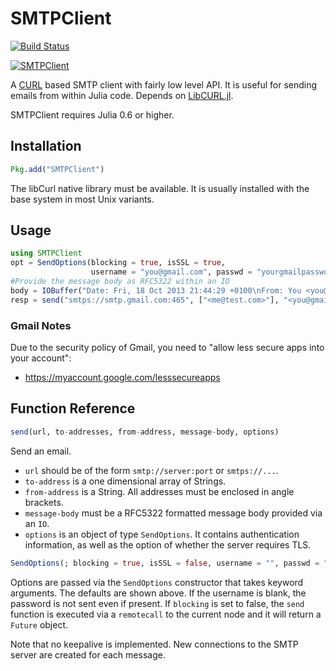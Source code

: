 # SMTPClient

[![Build Status](https://travis-ci.org/aviks/SMTPClient.jl.svg?branch=master)](https://travis-ci.org/aviks/SMTPClient.jl)

[![SMTPClient](http://pkg.julialang.org/badges/SMTPClient_0.6.svg)](http://pkg.julialang.org/?pkg=SMTPClient&ver=0.6)

A [CURL](curl.haxx.se) based SMTP client with fairly low level API.
It is useful for sending emails from within Julia code.
Depends on [LibCURL.jl](https://github.com/JuliaWeb/LibCURL.jl/).

SMTPClient requires Julia 0.6 or higher.

## Installation

```julia
Pkg.add("SMTPClient")
```

The libCurl native library must be available.
It is usually installed with the base system in most Unix variants.

## Usage

```julia
using SMTPClient
opt = SendOptions(blocking = true, isSSL = true,
                  username = "you@gmail.com", passwd = "yourgmailpassword")
#Provide the message body as RFC5322 within an IO
body = IOBuffer("Date: Fri, 18 Oct 2013 21:44:29 +0100\nFrom: You <you@gmail.com>\nTo: me@test.com\nSubject: Julia Test\n\nTest Message")
resp = send("smtps://smtp.gmail.com:465", ["<me@test.com>"], "<you@gmail.com>", body, opt)
```

### Gmail Notes

Due to the security policy of Gmail,
you need to "allow less secure apps into your account":

- https://myaccount.google.com/lesssecureapps

## Function Reference

```julia
send(url, to-addresses, from-address, message-body, options)
```

Send an email.
  * `url` should be of the form `smtp://server:port` or `smtps://...`.
  * `to-address` is a one dimensional array of Strings.
  * `from-address` is a String. All addresses must be enclosed in angle brackets.
  * `message-body` must be a RFC5322 formatted message body provided via an `IO`.
  * `options` is an object of type `SendOptions`. It contains authentication information, as well as the option of whether the server requires TLS.


```julia
SendOptions(; blocking = true, isSSL = false, username = "", passwd = "")
```

Options are passed via the `SendOptions` constructor that takes keyword arguments.
The defaults are shown above.
If the username is blank, the password is not sent even if present.
If `blocking` is set to false, the `send` function is executed
via a `remotecall` to the current node and it will return a `Future` object.

Note that no keepalive is implemented.
New connections to the SMTP server are created for each message.
